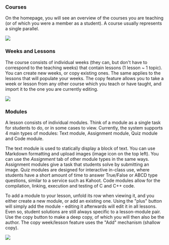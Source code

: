 ### Courses
On the homepage, you will see an overview of the courses you are teaching (or of which you were a member as a student).
A course usually represents a single parallel.

![](/images_for_md_files/guides/en/teacher/teacher_interface/course_list.png)

### Weeks and Lessons

The course consists of individual weeks (they can, but don't have to correspond to the teaching weeks) that contain lessons (1 lesson ~ 1 topic).
You can create new weeks, or copy existing ones. The same applies to the lessons that will populate your weeks.
The copy feature allows you to take a week or lesson from any other course which you teach or have taught, and import it to the one you are currently editing.

![](/images_for_md_files/guides/en/teacher/teacher_interface/week_import.png)

### Modules

A lesson consists of individual modules. Think of a module as a single task for students to do, or in some cases to view.
Currently, the system supports 4 main types of modules: Text module, Assignment module, Quiz module and Code module.

The text module is used to statically display a block of text.
You can use Markdown formatting and upload images (image icon on the top left).
You can use the *Assignment* tab of other module types in the same ways.
Assignment modules give a task that students solve by submitting an image. Quiz modules are designed for interactive in-class use, where students
have a short amount of time to answer True/False or ABCD type questions, similar to a service such as Kahoot. Code modules allow for the compilation,
linking, execution and testing of C and C++ code.

To add a module to your lesson, unfold its row when viewing it, and you either create a new module, or add an existing one.
Using the "plus" button will simply add the module - editing it afterwards will edit it in all lessons. 
Even so, student solutions are still always specific to a lesson-module pair. Use the copy button to
make a deep copy, of which you will then also be the author. The copy week/lesson feature uses the "Add" mechanism (shallow copy).

![](/images_for_md_files/guides/en/teacher/teacher_interface/module_list.png)